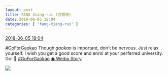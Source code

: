 ```yaml
---
layout: post
title: FANG Xiang-rui (方翔锐)
date: 2018-06-05 18:04
categories: [ 'fang-xiang-rui' ]
---
```


<div class="weibo-info">
  <a href="https://weibo.com/6117583008/GjYBCmDht">2018-06-05 18:04</a>
</div>

[#GoForGaokao](http://s.weibo.com/weibo/%23%E9%AB%98%E8%80%83%E5%8A%A0%E6%B2%B9%23) Though *gaokao* is important, don't be nervous. Just relax yourself. I wish you get a good score and enrol at your perferred university. Go! 💪 [#GoForGaokao](http://s.weibo.com/weibo/%23%E9%AB%98%E8%80%83%E5%8A%A0%E6%B2%B9%23) [◉ Weibo Story](https://m.weibo.cn/c/story/player?oid=1042151:23135424247612041066816_6)

<!-- more -->

<a href="http://wx4.sinaimg.cn/large/006G0KNGly8fs0gm6seqwj30f00qowgu.jpg">
  <img class="weibo-pic-preview" src="http://wx4.sinaimg.cn/large/006G0KNGly8fs0gm6seqwj30f00qowgu.jpg" />
</a>
